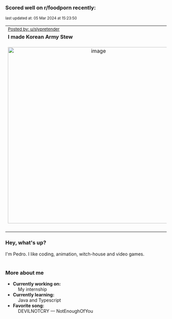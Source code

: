 ### Scored well on r/foodporn recently:

<p align="left"><sub>last updated at: 05 Mar 2024 at 15:23:50</sub></p>

|   |
| --- |
| <sub>[Posted by: u/slypretender][source]</sub> |
| **I made Korean Army Stew** | 
|<p align="center"> <img alt="image" src="https://i.redd.it/rk66dkfm5ylc1.jpeg" width="550" /> </p>|
|   |

### Hey, what's up?

I'm Pedro. I like coding, animation, witch-house and video games.<br><br>

### More about me
- **Currently working on:**  
&nbsp;&nbsp;&nbsp;&nbsp;My internship
- **Currently learning:**  
&nbsp;&nbsp;&nbsp;&nbsp;Java and Typescript
- **Favorite song:**  
&nbsp;&nbsp;&nbsp;&nbsp;DEVILNOTCRY — NotEnoughOfYou<br><br>

  



  
  
  
[linkedin]: https://linkedin.com/in/pedro-h-r-gomes-8a487b14a/
[gmail]: mailto:pilique11@gmail.com
[source]: https://reddit.com/r/FoodPorn/comments/1b4s1l5/i_made_korean_army_stew/
[redditAPI]: https://www.reddit.com/dev/api/